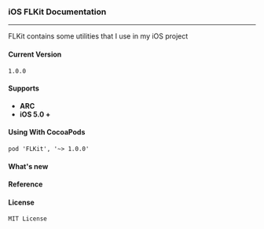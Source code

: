 ### iOS FLKit Documentation
------
FLKit contains some utilities that I use in my iOS project

#### Current Version
	1.0.0

#### Supports
* **ARC**
* **iOS 5.0 +**

#### Using With CocoaPods
		
	pod 'FLKit', '~> 1.0.0'
	
#### What's new

#### Reference

#### License
	MIT License